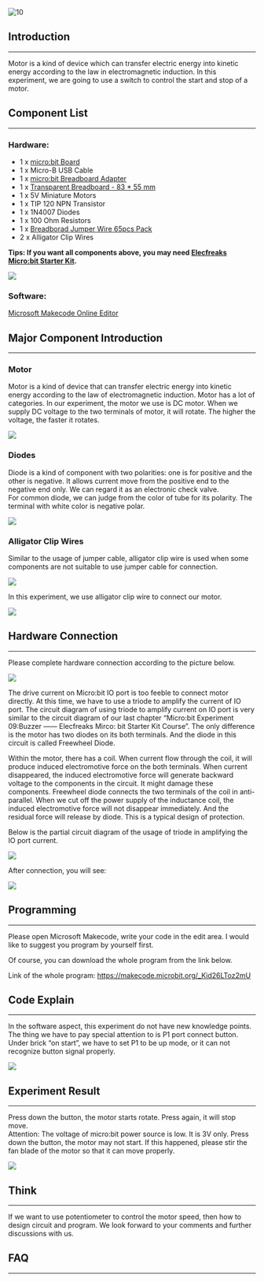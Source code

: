 ![10](https://i.imgur.com/8KZyoCy.jpg)

## Introduction  
---  

Motor is a kind of device which can transfer electric energy into kinetic energy according to the law in electromagnetic induction. In this experiment, we are going to use a switch to control the start and stop of a motor.   


## Component List  
---  

### Hardware:  

- 1 x [micro:bit Board](http://www.elecfreaks.com/estore/bbc-micro-bit-board-for-coding-programming.html)  
- 1 x Micro-B USB Cable  
- 1 x [micro:bit Breadboard Adapter](http://www.elecfreaks.com/estore/microbit-breadboard-adapter.html)  
- 1 x [Transparent Breadboard - 83 * 55 mm](http://www.elecfreaks.com/estore/transparent-breadboard-83-55-mm.html)  
- 1 x 5V Miniature Motors  
- 1 x TIP 120 NPN Transistor  
- 1 x 1N4007 Diodes  
- 1 x 100 Ohm Resistors  
- 1 x [Breadborad Jumper Wire 65pcs Pack](http://www.elecfreaks.com/estore/breadborad-jumper-wire-65pcs-pack.html)  
- 2 x Alligator Clip Wires  

**Tips: If you want all components above, you may need [Elecfreaks Micro:bit Starter Kit](http://www.elecfreaks.com/estore/elecfreaks-micro-bit-starter-kit-795.html).**  

![](https://i.imgur.com/W4tseua.jpg)  

### Software:  

[Microsoft Makecode Online Editor ](https://makecode.microbit.org/)  


## Major Component Introduction  
---  

### Motor  

Motor is a kind of device that can transfer electric energy into kinetic energy according to the law of electromagnetic induction. Motor has a lot of categories. In our experiment, the motor we use is DC motor. When we supply DC voltage to the two terminals of motor, it will rotate. The higher the voltage, the faster it rotates.  

![](https://i.imgur.com/JesPIk4.jpg)  

### Diodes  

Diode is a kind of component with two polarities: one is for positive and the other is negative. It allows current move from the positive end to the negative end only. We can regard it as an electronic check valve.   
For common diode, we can judge from the color of tube for its polarity. The terminal with white color is negative polar.  

![](https://i.imgur.com/b1g3bBJ.jpg)   

### Alligator Clip Wires  

Similar to the usage of jumper cable, alligator clip wire is used when some components are not suitable to use jumper cable for connection.    

![](https://i.imgur.com/EfkdKmY.jpg)  

In this experiment, we use alligator clip wire to connect our motor.   

![](https://i.imgur.com/Oj1aUaf.jpg)  


## Hardware Connection      
---  

Please complete hardware connection according to the picture below.  

![](https://i.imgur.com/2MZA7bj.jpg)  

The drive current on Micro:bit IO port is too feeble to connect motor directly. At this time, we have to use a triode to amplify the current of IO port.  The circuit diagram of using triode to amplify current on IO port is very similar to the circuit diagram of our last chapter “Micro:bit Experiment 09:Buzzer —— Elecfreaks Mirco: bit Starter Kit Course”. The only difference is the motor has two diodes on its both terminals. And the diode in this circuit is called Freewheel Diode.   

Within the motor, there has a coil. When current flow through the coil, it will produce induced electromotive force on the both terminals. When current disappeared, the induced electromotive force will generate backward voltage to the components in the circuit. It might damage these components. Freewheel diode connects the two terminals of the coil in anti-parallel. When we cut off the power supply of the inductance coil, the induced electromotive force will not disappear immediately. And the residual force will release by diode.   This is a typical design of protection.     

Below is the partial circuit diagram of the usage of triode in amplifying the IO port current.   

![](https://i.imgur.com/e4YL3hx.jpg)  

After connection, you will see:   

![](https://i.imgur.com/RwH4uNp.jpg)   


## Programming    
---  

Please open Microsoft Makecode, write your code in the edit area. I would like to suggest you program by yourself first.   

Of course, you can download the whole program from the link below.  

Link of the whole program: https://makecode.microbit.org/_Kid26LToz2mU  


## Code Explain    
---  

In the software aspect, this experiment do not have new knowledge points. The thing we have to pay special attention to is P1 port connect button. Under brick “on start”, we have to set P1 to be up mode, or it can not recognize button signal properly.   

![](https://i.imgur.com/7lkYPlA.jpg)  


## Experiment Result  
---  

Press down the button, the motor starts rotate. Press again, it will stop move.   
Attention: The voltage of micro:bit power source is low. It is 3V only. Press down the button, the motor may not start. If this happened, please stir the fan blade of the motor so that it can move properly.   

![](https://i.imgur.com/UeWUgLi.gif)  


## Think  
---  

If we want to use potentiometer to control the motor speed, then how to design circuit and program. We look forward to your comments and further discussions with us.     



## FAQ  
---  

   


